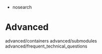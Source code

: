   - nosearch

# Advanced

<div class="toctree" data-titlesonly="">

advanced/containers advanced/submodules
advanced/frequent\_technical\_questions

</div>

